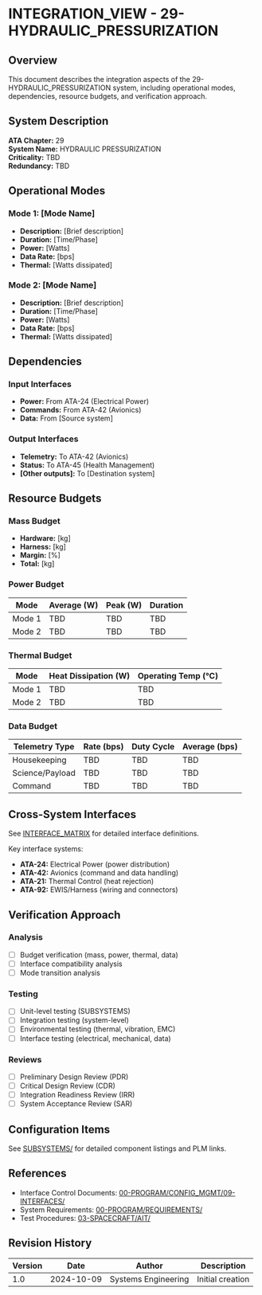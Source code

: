 # INTEGRATION_VIEW - 29-HYDRAULIC_PRESSURIZATION

## Overview

This document describes the integration aspects of the 29-HYDRAULIC_PRESSURIZATION system, including operational modes, dependencies, resource budgets, and verification approach.

## System Description

**ATA Chapter:** 29  
**System Name:** HYDRAULIC PRESSURIZATION  
**Criticality:** TBD  
**Redundancy:** TBD

## Operational Modes

### Mode 1: [Mode Name]
- **Description:** [Brief description]
- **Duration:** [Time/Phase]
- **Power:** [Watts]
- **Data Rate:** [bps]
- **Thermal:** [Watts dissipated]

### Mode 2: [Mode Name]
- **Description:** [Brief description]
- **Duration:** [Time/Phase]
- **Power:** [Watts]
- **Data Rate:** [bps]
- **Thermal:** [Watts dissipated]

## Dependencies

### Input Interfaces
- **Power:** From ATA-24 (Electrical Power)
- **Commands:** From ATA-42 (Avionics)
- **Data:** From [Source system]

### Output Interfaces
- **Telemetry:** To ATA-42 (Avionics)
- **Status:** To ATA-45 (Health Management)
- **[Other outputs]:** To [Destination system]

## Resource Budgets

### Mass Budget
- **Hardware:** [kg]
- **Harness:** [kg]
- **Margin:** [%]
- **Total:** [kg]

### Power Budget
| Mode | Average (W) | Peak (W) | Duration |
|------|-------------|----------|----------|
| Mode 1 | TBD | TBD | TBD |
| Mode 2 | TBD | TBD | TBD |

### Thermal Budget
| Mode | Heat Dissipation (W) | Operating Temp (°C) |
|------|---------------------|---------------------|
| Mode 1 | TBD | TBD |
| Mode 2 | TBD | TBD |

### Data Budget
| Telemetry Type | Rate (bps) | Duty Cycle | Average (bps) |
|----------------|------------|------------|---------------|
| Housekeeping | TBD | TBD | TBD |
| Science/Payload | TBD | TBD | TBD |
| Command | TBD | TBD | TBD |

## Cross-System Interfaces

See [INTERFACE_MATRIX](./INTERFACE_MATRIX/) for detailed interface definitions.

Key interface systems:
- **ATA-24:** Electrical Power (power distribution)
- **ATA-42:** Avionics (command and data handling)
- **ATA-21:** Thermal Control (heat rejection)
- **ATA-92:** EWIS/Harness (wiring and connectors)

## Verification Approach

### Analysis
- [ ] Budget verification (mass, power, thermal, data)
- [ ] Interface compatibility analysis
- [ ] Mode transition analysis

### Testing
- [ ] Unit-level testing (SUBSYSTEMS)
- [ ] Integration testing (system-level)
- [ ] Environmental testing (thermal, vibration, EMC)
- [ ] Interface testing (electrical, mechanical, data)

### Reviews
- [ ] Preliminary Design Review (PDR)
- [ ] Critical Design Review (CDR)
- [ ] Integration Readiness Review (IRR)
- [ ] System Acceptance Review (SAR)

## Configuration Items

See [SUBSYSTEMS/](./SUBSYSTEMS/) for detailed component listings and PLM links.

## References

- Interface Control Documents: [00-PROGRAM/CONFIG_MGMT/09-INTERFACES/](../../../../../../../../../00-PROGRAM/CONFIG_MGMT/09-INTERFACES/)
- System Requirements: [00-PROGRAM/REQUIREMENTS/](../../../../../../../../../00-PROGRAM/REQUIREMENTS/)
- Test Procedures: [03-SPACECRAFT/AIT/](../../../../../../../AIT/)

## Revision History

| Version | Date | Author | Description |
|---------|------|--------|-------------|
| 1.0 | 2024-10-09 | Systems Engineering | Initial creation |
